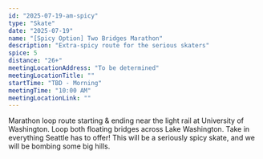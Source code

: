 ```yaml
---
id: "2025-07-19-am-spicy"
type: "Skate"
date: "2025-07-19"
name: "[Spicy Option] Two Bridges Marathon"
description: "Extra-spicy route for the serious skaters"
spice: 5
distance: "26+"
meetingLocationAddress: "To be determined"
meetingLocationTitle: ""
startTime: "TBD - Morning"
meetingTime: "10:00 AM"
meetingLocationLink: ""
---
```


Marathon loop route starting & ending near the light rail at University of Washington. Loop both floating bridges across Lake Washington. Take in everything Seattle has to offer! This will be a seriously spicy skate, and we will be bombing some big hills.
